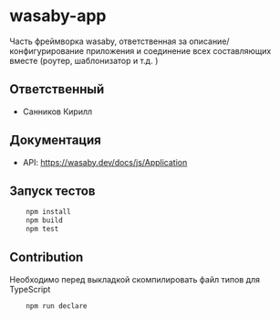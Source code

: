 # wasaby-app
Часть фреймворка wasaby, ответственная за описание/конфигурирование приложения и соединение всех составляющих вместе (роутер, шаблонизатор и т.д. )

## Ответственный
+ Санников Кирилл

## Документация
 + API: https://wasaby.dev/docs/js/Application

## Запуск тестов
```bash
    npm install
    npm build
    npm test
```

## Contribution
Необходимо перед выкладкой скомпилировать файл типов для TypeScript
```bash
    npm run declare
```
